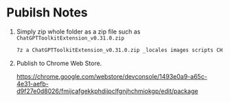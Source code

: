 # Pubilsh Notes

1. Simply zip whole folder as a zip file such as `ChatGPTToolkitExtension_v0.31.0.zip`

    ```sh
    7z a ChatGPTToolkitExtension_v0.31.0.zip _locales images scripts CHANGELOG.md manifest.json README.md
    ```

2. Publish to Chrome Web Store.

    <https://chrome.google.com/webstore/devconsole/1493e0a9-a65c-4e31-aefb-d9f27e0d8026/fmijcafgekkphdijpclfgnjhchmiokgp/edit/package>